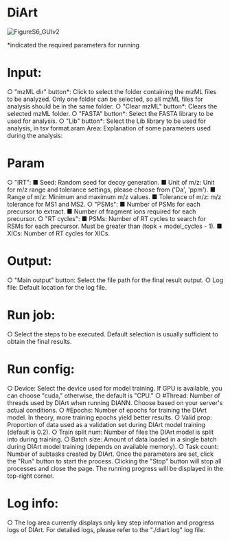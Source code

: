 # DiArt
![FigureS6_GUIv2](https://github.com/guomics-lab/DiArt/assets/51101922/e9a4ee57-f77d-4f17-a2c4-3d6514277a4d)

*indicated the required parameters for running
# Input:
  ○ "mzML dir" button*: Click to select the folder containing the mzML files to be analyzed. Only one folder can be selected, so all mzML files for analysis should be in the same folder.
  ○ "Clear mzML" button*: Clears the selected mzML folder.
  ○ "FASTA" button*: Select the FASTA library to be used for analysis.
  ○ "Lib" button*: Select the Lib library to be used for analysis, in tsv format.aram Area: Explanation of some parameters used during the analysis:
# Param
  ○ "IRT":
    ■ Seed: Random seed for decoy generation.
    ■ Unit of m/z: Unit for m/z range and tolerance settings, please choose from ('Da', 'ppm').
    ■ Range of m/z: Minimum and maximum m/z values.
    ■ Tolerance of m/z: m/z tolerance for MS1 and MS2.
  ○ "PSMs":
    ■ Number of PSMs for each precursor to extract.
    ■ Number of fragment ions required for each precursor.
  ○ "RT cycles":
    ■ PSMs: Number of RT cycles to search for RSMs for each precursor. Must be greater than (topk + model_cycles - 1).
    ■ XICs: Number of RT cycles for XICs.
# Output:
  ○ "Main output" button: Select the file path for the final result output.
  ○ Log file: Default location for the log file.
# Run job:
  ○ Select the steps to be executed. Default selection is usually sufficient to obtain the final results.
# Run config:
  ○ Device: Select the device used for model training. If GPU is available, you can choose "cuda," otherwise, the default is "CPU."
  ○ #Thread: Number of threads used by DIArt when running DIANN. Choose based on your server's actual conditions.
  ○ #Epochs: Number of epochs for training the DIArt model. In theory, more training epochs yield better results.
  ○ Valid prop: Proportion of data used as a validation set during DIArt model training (default is 0.2).
  ○ Train split num: Number of files the DIArt model is split into during training.
  ○ Batch size: Amount of data loaded in a single batch during DIArt model training (depends on available memory).
  ○ Task count: Number of subtasks created by DIArt. Once the parameters are set, click the "Run" button to start the process. Clicking the "Stop" button will stop all processes and close the page. The running progress will be displayed in the top-right corner.
# Log info:
  ○ The log area currently displays only key step information and progress logs of DIArt. For detailed logs, please refer to the "./diart.log" log file.
